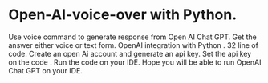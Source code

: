 # Open-AI-voice-over with Python.
Use voice command to generate response from Open AI Chat GPT.
Get the answer either voice or text form.
OpenAI integration with Python . 32 line of code. 
Create an open Ai account and generate an api key.
Set the api key on the code . 
Run the code on your IDE. 
Hope you will be able to run OpenAI Chat GPT on your IDE.
